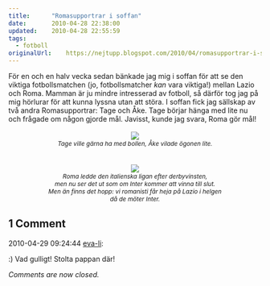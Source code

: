 ```yaml
---
title:		"Romasupportrar i soffan"
date:		2010-04-28 22:38:00
updated:	2010-04-28 22:55:59
tags: 
  - fotboll	
originalUrl:	https://nejtupp.blogspot.com/2010/04/romasupportrar-i-soffan.html
---
```


<div style="text-align: center;"><div style="text-align: left;">För en och en halv vecka sedan bänkade jag mig i soffan för att se den viktiga fotbollsmatchen (jo, fotbollsmatcher <span style="font-style: italic;">kan</span> vara viktiga!) mellan Lazio och Roma. Mamman är ju mindre intresserad av fotboll, så därför tog jag på mig hörlurar för att kunna lyssna utan att störa. I soffan fick jag sällskap av två andra Romasupportrar: Tage och Åke. Tage börjar hänga med lite nu och frågade om någon gjorde mål. Javisst, kunde jag svara, Roma gör mål!<br><br></div><img src="../../../../img/Romasupportrar-_MG_1161.jpg"><br><span style="font-size:85%;"><span style="font-style: italic;">Tage ville gärna ha med bollen, Åke vilade ögonen lite.</span></span><br><br><br></div><div style="text-align: center;"><img src="../../../../img/Romasupportrar-_MG_1175.jpg"><br><span style="font-style: italic;font-size:85%;">Roma ledde den italienska ligan efter derbyvinsten,<br>men nu ser det ut som om Inter kommer att vinna till slut.<br>Men än finns det hopp: vi romanisti får heja på Lazio i helgen<br>då de möter Inter.</span> <br></div>

<div class="comments">
	<div class="comments-header"><h2>1 Comment</h2></div>
	<div class="comments-body">
			<div class="comment" id="comment-4087305860906144878">
				<p class="comment-header">
					<date datetime="2010-04-29T09:24:44.238+02:00">2010-04-29 09:24:44</date> 
					<a href="http://www.mums.bloggie.se" rel="nofollow">eva-li</a>:
				</p>
				<div class="comment-content"><p>:) Vad gulligt! Stolta pappan där!</p></div>
				<div class="comment-footer"></div>
			</div></div>
	<p class="comments-footer"><em>Comments are now closed.</em></p>
</div>